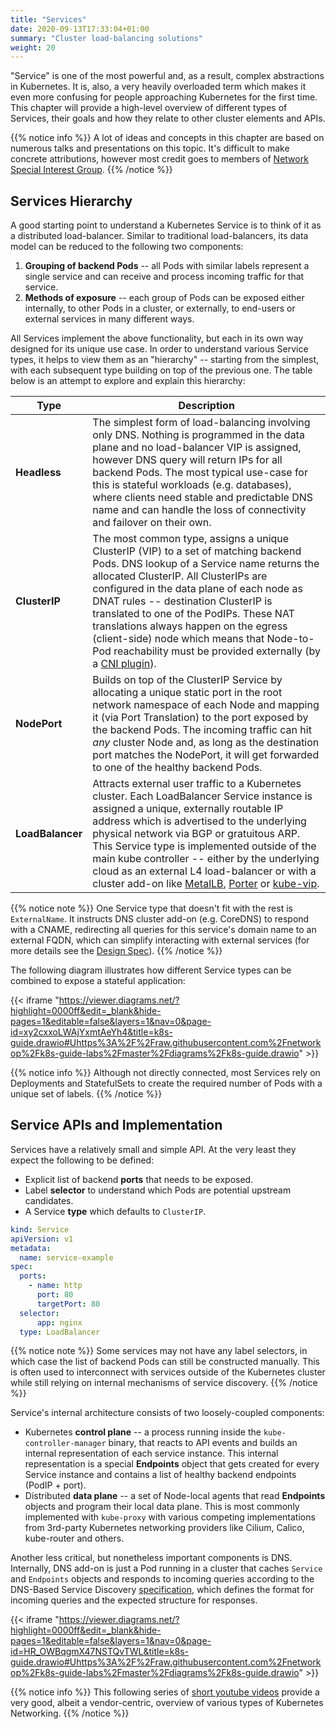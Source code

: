 ```yaml
---
title: "Services"
date: 2020-09-13T17:33:04+01:00
summary: "Cluster load-balancing solutions"
weight: 20
---
```


"Service" is one of the most powerful and, as a result, complex abstractions in Kubernetes. It is, also, a very heavily overloaded term which makes it even more confusing for people approaching Kubernetes for the first time. This chapter will provide a high-level overview of different types of Services, their goals and how they relate to other cluster elements and APIs.

{{% notice info %}}
A lot of ideas and concepts in this chapter are based on numerous talks and presentations on this topic. It's difficult to make concrete attributions, however most credit goes to members of [Network Special Interest Group](https://github.com/kubernetes/community/tree/master/sig-network).
{{% /notice %}}

## Services Hierarchy

A good starting point to understand a Kubernetes Service is to think of it as a distributed load-balancer. Similar to traditional load-balancers, its data model can be reduced to the following two components:

1. **Grouping of backend Pods** -- all Pods with similar labels represent a single service and can receive and process incoming traffic for that service. 
2. **Methods of exposure** -- each group of Pods can be exposed either internally, to other Pods in a cluster, or externally, to end-users or external services in many different ways. 

All Services implement the above functionality, but each in its own way designed for its unique use case. In order to understand various Service types, it helps to view them as an "hierarchy" -- starting from the simplest, with each subsequent type building on top of the previous one. The table below is an attempt to explore and explain this hierarchy:

| Type      | Description | 
| ----------| ----------- |
| **Headless** | The simplest form of load-balancing involving only DNS. Nothing is programmed in the data plane and no load-balancer VIP is assigned, however DNS query will return IPs for all backend Pods. The most typical use-case for this is stateful workloads (e.g. databases), where clients need stable and predictable DNS name and can handle the loss of connectivity and failover on their own. |
| **ClusterIP** | The most common type, assigns a unique ClusterIP (VIP) to a set of matching backend Pods. DNS lookup of a Service name returns the allocated ClusterIP. All ClusterIPs are configured in the data plane of each node as DNAT rules -- destination ClusterIP is translated to one of the PodIPs. These NAT translations always happen on the egress (client-side) node which means that Node-to-Pod reachability must be provided externally (by a [CNI plugin](/cni)).  |
| **NodePort** | Builds on top of the ClusterIP Service by allocating a unique static port in the root network namespace of each Node and mapping it (via Port Translation) to the port exposed by the backend Pods. The incoming traffic can hit _any_ cluster Node and, as long as the destination port matches the NodePort, it will get forwarded to one of the healthy backend Pods. |
| **LoadBalancer** |  Attracts external user traffic to a Kubernetes cluster. Each LoadBalancer Service instance is assigned a unique, externally routable IP address which is advertised to the underlying physical network via BGP or gratuitous ARP. This Service type is implemented outside of the main kube controller -- either by the underlying cloud as an external L4 load-balancer or with a cluster add-on like [MetalLB](https://github.com/metallb/metallb), [Porter](https://github.com/kubesphere/porter) or [kube-vip](https://kube-vip.io/). |

{{% notice note %}}
One Service type that doesn't fit with the rest is `ExternalName`. It instructs DNS cluster add-on (e.g. CoreDNS) to respond with a CNAME, redirecting all queries for this service's domain name to an external FQDN, which can simplify interacting with external services (for more details see the [Design Spec](https://github.com/kubernetes/community/blob/b3349d5b1354df814b67bbdee6890477f3c250cb/contributors/design-proposals/network/service-external-name.md#motivation)). 
{{% /notice %}}

The following diagram illustrates how different Service types can be combined to expose a stateful application:

{{< iframe "https://viewer.diagrams.net/?highlight=0000ff&edit=_blank&hide-pages=1&editable=false&layers=1&nav=0&page-id=xy2cxxoLWAjYxmtAeYh4&title=k8s-guide.drawio#Uhttps%3A%2F%2Fraw.githubusercontent.com%2Fnetworkop%2Fk8s-guide-labs%2Fmaster%2Fdiagrams%2Fk8s-guide.drawio" >}}


{{% notice info %}}
Although not directly connected, most Services rely on Deployments and StatefulSets to create the required number of Pods with a unique set of labels. 
{{% /notice %}}

## Service APIs and Implementation

Services have a relatively small and simple API. At the very least they expect the following to be defined:

* Explicit list of backend **ports** that needs to be exposed.
* Label **selector** to understand which Pods are potential upstream candidates. 
* A Service **type** which defaults to `ClusterIP`.

```yaml
kind: Service
apiVersion: v1
metadata:
  name: service-example
spec:
  ports:
    - name: http
      port: 80
      targetPort: 80
  selector:
      app: nginx
  type: LoadBalancer
```

{{% notice note %}}
Some services may not have any label selectors, in which case the list of backend Pods can still be constructed manually. This is often used to interconnect with services outside of the Kubernetes cluster while still relying on internal mechanisms of service discovery.
{{% /notice %}}

Service's internal architecture consists of two loosely-coupled components:

* Kubernetes **control plane** -- a process running inside the `kube-controller-manager` binary, that reacts to API events and builds an internal representation of each service instance. This internal representation is a special **Endpoints** object that gets created for every Service instance and contains a list of healthy backend endpoints (PodIP + port).
* Distributed **data plane** --  a set of Node-local agents that read **Endpoints** objects and program their local data plane. This is most commonly implemented with `kube-proxy` with various competing implementations from 3rd-party Kubernetes networking providers like Cilium, Calico, kube-router and others.

Another less critical, but nonetheless important components is DNS. Internally, DNS add-on is just a Pod running in a cluster that caches `Service` and `Endpoints` objects and responds to incoming queries according to the DNS-Based Service Discovery [specification](https://github.com/kubernetes/dns/blob/master/docs/specification.md), which defines the format for incoming queries and the expected structure for responses.

{{< iframe "https://viewer.diagrams.net/?highlight=0000ff&edit=_blank&hide-pages=1&editable=false&layers=1&nav=0&page-id=HR_OWBqgmX47NSTQvTWL&title=k8s-guide.drawio#Uhttps%3A%2F%2Fraw.githubusercontent.com%2Fnetworkop%2Fk8s-guide-labs%2Fmaster%2Fdiagrams%2Fk8s-guide.drawio" >}}

{{% notice info %}}
This following series of [short youtube videos](https://www.youtube.com/playlist?list=PLoWxE_5hnZUZMWrEON3wxMBoIZvweGeiq) provide a very good, albeit a vendor-centric, overview of various types of Kubernetes Networking.
{{% /notice %}}

